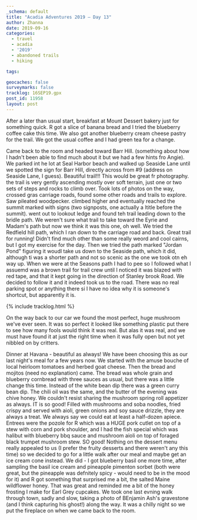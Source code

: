 ```yaml
---
_schema: default
title: "Acadia Adventures 2019 – Day 13"
author: Zhanna
date: 2019-09-16
categories: 
  - travel
  - acadia
  - '2019'
  - abandoned trails
  - hiking

tags:

geocaches: false
surveymarks: false
tracklog: 16SEP19.gpx
post_id: 11958
layout: post  
---
```


After a later than usual start, breakfast at Mount Dessert bakery just for something quick. R got a slice of banana bread and I tried the blueberry coffee cake this time. We also got another blueberry cream cheese pastry for the trail. We got the usual coffee and I had green tea for a change.

Came back to the room and headed toward Barr Hill. (something about how I hadn't been able to find much about it but we had a few hints fro Angie). We parked int he lot at Seal Harbor beach and walked up Seaside Lane until we spotted the sign for Barr Hill, directly across from #9 (address on Seaside Lane, I guess). Beautiful trail!!!  This would be great fr photography. the trail is very gently ascending mostly over soft terrain, just one or two sets of steps and rocks to climb over. Took lots of photos on the way, crossed gras carriage roads, found some other roads and trails to explore. Saw pileated woodpecker. climbed higher and eventually reached the summit marked with signs (two signposts, one actually a ltitle before the summit). went out to lookout ledge and found teh trail leading down to the bridle path. We weren't sure what trail to take toward the Eyrie and Madam's path but now we think it was this one, oh well. We tried the Redfield hill path, which I ran down to the carriage road and back. Great trail for running! Didn't find much other than some really weord and cool cairns, but I got my exercise for the day. Then we tried the path marked "Jordan Pond" figuring it woudl take us down to the Seaside path, which it did, although ti was a shorter path and not so scenic as the one we took otn eh way up. When we were at the Seasons path I had to pee so I followed what I assuemd was a brown trail for trail crew until I noticed it was blazed with red tape, and that it kept going in the direction of Stanley brook Road. We decided to follow it and it indeed took us to the road. There was no real parking spot or anything there si I have no idea why it is someone's shortcut, but apparently it is.

{% include tracklog.html %}

On the way back to our car we found the most perfect, huge mushroom we've ever seen. It was so perfect it looked like something plastic put there to see how many fools would think it was real. But alas it was real, and we must have found it at just the right time when it was fully open but not yet nibbled on by critters.

Dinner at Havana - beautiful as always! We have been choosing this as our last night's meal for a few years now. We started with the amuse bouche of local heirloom tomatoes and herbed goat cheese. Then the bread and mojitos (need no explanation) came. The bread was whole grain and blueberry cornbread with three sauces as usual, but there was a little change this time. Instead of the white bean dip there was a green curry bean dip. The chili oil was the same, and the butter of the evening was chive honey. We couldn't resist sharing the mushroom spring roll appetizer as always. IT is so good! Filled with mushrooms and soba noodles, fried crispy and served with aioli, green onions and soy sauce drizzle, they are always a treat. We always say we could eat at least a half-dozen apiece. Entrees were the pozole for R which was a HUGE pork cutlet on top of a stew with corn and pork shoulder, and I had the fish special which was halibut with blueberry bbq sauce and mushroom aioli on top of foraged black trumpet mushroom stew. SO good! Nothing on the dessert menu really appealed to us (I prefer the fruity desserts and there weren't any this time) so we decided to go for a little walk after our meal and maybe get an ice cream cone instead. We did - I got blueberry basil one more time, after sampling the basil ice cream and pineapple pimenton sorbet (both were great, but the pineapple was defnitely spicy - would need to be in the mood for it) and R got something that surprised me a bit, the salted Maine wildflower honey. That was great and reminded me a bit of the honey frosting I make for Earl Grey cupcakes. We took one last evning walk through town, sadly and slow, taking a photo of BEnjamin Ash's gravestone (and I think capturing his ghost!) along the way. It was a chilly night so we put the fireplace on when we came back to the room.